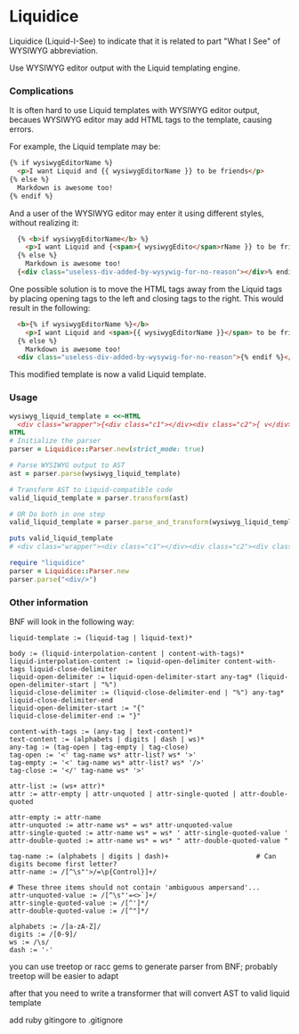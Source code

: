 # Liquidice

Liquidice (Liquid-I-See) to indicate that it is related to part "What I See" of WYSIWYG abbreviation.

Use WYSIWYG editor output with the Liquid templating engine.

### Complications

It is often hard to use Liquid templates with WYSIWYG editor output, becaues WYSIWYG editor may add HTML tags to the template, causing errors.

For example, the Liquid template may be:
```html
{% if wysiwygEditorName %}
  <p>I want Liquid and {{ wysiwygEditorName }} to be friends</p>
{% else %}
  Markdown is awesome too!
{% endif %}
```

And a user of the WYSIWYG editor may enter it using different styles, without realizing it:
```html
  {% <b>if wysiwygEditorName</b> %}
    <p>I want Liquid and {<span>{ wysiwygEdito</span>rName }} to be friends</p>
  {% else %}
    Markdown is awesome too!
  {<div class="useless-div-added-by-wysywig-for-no-reason"></div>% endif %}
```

One possible solution is to move the HTML tags away from the Liquid tags by placing opening tags to the left and closing tags to the right. This would result in the following:
```html
  <b>{% if wysiwygEditorName %}</b>
    <p>I want Liquid and <span>{{ wysiwygEditorName }}</span> to be friends</p>
  {% else %}
    Markdown is awesome too!
  <div class="useless-div-added-by-wysywig-for-no-reason">{% endif %}</div>
```
This modified template is now a valid Liquid template.

### Usage

```ruby
wysiwyg_liquid_template = <<~HTML
  <div class="wrapper">{<div class="c1"></div><div class="c2">{ v</div>a<div class="c3">rName</div>  }<div>}</div>
HTML
# Initialize the parser
parser = Liquidice::Parser.new(strict_mode: true)

# Parse WYSIWYG output to AST
ast = parser.parse(wysiwyg_liquid_template)

# Transform AST to Liquid-compatible code
valid_liquid_template = parser.transform(ast)

# OR Do both in one step
valid_liquid_template = parser.parse_and_transform(wysiwyg_liquid_template)

puts valid_liquid_template
# <div class="wrapper"><div class="c1"></div><div class="c2"><div class="c3">{{ varName  }}</div></div><div></div>
```

```ruby
require "liquidice"
parser = Liquidice::Parser.new
parser.parse("<div/>")
```

### Other information

BNF will look in the following way:

```
liquid-template := (liquid-tag | liquid-text)*

body := (liquid-interpolation-content | content-with-tags)*
liquid-interpolation-content := liquid-open-delimiter content-with-tags liquid-close-delimiter
liquid-open-delimiter := liquid-open-delimiter-start any-tag* (liquid-open-delimiter-start | "%")
liquid-close-delimiter := (liquid-close-delimiter-end | "%") any-tag* liquid-close-delimiter-end
liquid-open-delimiter-start := "{"
liquid-close-delimiter-end := "}"

content-with-tags := (any-tag | text-content)*
text-content := (alphabets | digits | dash | ws)*
any-tag := (tag-open | tag-empty | tag-close)
tag-open := '<' tag-name ws* attr-list? ws* '>'
tag-empty := '<' tag-name ws* attr-list? ws* '/>'
tag-close := '</' tag-name ws* '>'

attr-list := (ws+ attr)*
attr := attr-empty | attr-unquoted | attr-single-quoted | attr-double-quoted

attr-empty := attr-name
attr-unquoted := attr-name ws* = ws* attr-unquoted-value
attr-single-quoted := attr-name ws* = ws* ' attr-single-quoted-value '
attr-double-quoted := attr-name ws* = ws* " attr-double-quoted-value "

tag-name := (alphabets | digits | dash)+                      # Can digits become first letter?
attr-name := /[^\s"'>/=\p{Control}]+/

# These three items should not contain 'ambiguous ampersand'...
attr-unquoted-value := /[^\s"'=<>`]+/
attr-single-quoted-value := /[^']*/
attr-double-quoted-value := /[^"]*/

alphabets := /[a-zA-Z]/
digits := /[0-9]/
ws := /\s/
dash := '-'
```

you can use treetop or racc gems to generate parser from BNF; probably treetop will be easier to adapt

after that you need to write a transformer that will convert AST to valid liquid template

add ruby gitingore to .gitignore
